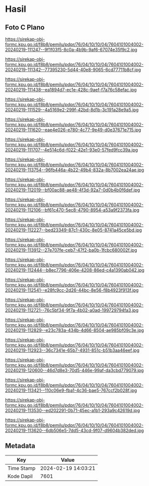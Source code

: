 # Hasil

## Foto C Plano

https://sirekap-obj-formc.kpu.go.id/f8b8/pemilu/pdpr/76/04/10/10/04/7604101004002-20240219-111247--9f1f03f5-8c0a-4b9b-9af6-67074e35f9c2.jpg

https://sirekap-obj-formc.kpu.go.id/f8b8/pemilu/pdpr/76/04/10/10/04/7604101004002-20240219-111342--77395230-5d44-40e8-9065-6cd77711b8cf.jpg

https://sirekap-obj-formc.kpu.go.id/f8b8/pemilu/pdpr/76/04/10/10/04/7604101004002-20240219-111438--ea1894d7-ec1e-428c-9aef-f7a76c58efac.jpg

https://sirekap-obj-formc.kpu.go.id/f8b8/pemilu/pdpr/76/04/10/10/04/7604101004002-20240219-111529--4a5169e2-299f-42bd-8d1b-3c191a28e9a5.jpg

https://sirekap-obj-formc.kpu.go.id/f8b8/pemilu/pdpr/76/04/10/10/04/7604101004002-20240219-111620--eae4e026-e780-4c77-9e49-d0e37671e715.jpg

https://sirekap-obj-formc.kpu.go.id/f8b8/pemilu/pdpr/76/04/10/10/04/7604101004002-20240219-111707--4e514c6d-f022-42e1-93e0-57fed9fcc39a.jpg

https://sirekap-obj-formc.kpu.go.id/f8b8/pemilu/pdpr/76/04/10/10/04/7604101004002-20240219-113754--96fb446a-4b22-49b4-832a-8b7002ea24ae.jpg

https://sirekap-obj-formc.kpu.go.id/f8b8/pemilu/pdpr/76/04/10/10/04/7604101004002-20240219-112019--bf00ac88-ae48-4f3d-92a7-0d0b4b0f6def.jpg

https://sirekap-obj-formc.kpu.go.id/f8b8/pemilu/pdpr/76/04/10/10/04/7604101004002-20240219-112106--bf61c470-5ec8-4790-8954-a53a9f2373fa.jpg

https://sirekap-obj-formc.kpu.go.id/f8b8/pemilu/pdpr/76/04/10/10/04/7604101004002-20240219-112227--bed23349-87c1-430c-8e05-8741a45ce5bd.jpg

https://sirekap-obj-formc.kpu.go.id/f8b8/pemilu/pdpr/76/04/10/10/04/7604101004002-20240219-113912--27e707fe-ceb7-47f2-ba0b-1fcbc680002f.jpg

https://sirekap-obj-formc.kpu.go.id/f8b8/pemilu/pdpr/76/04/10/10/04/7604101004002-20240219-112444--b8ec7796-406e-4208-86ed-c4a1390ab042.jpg

https://sirekap-obj-formc.kpu.go.id/f8b8/pemilu/pdpr/76/04/10/10/04/7604101004002-20240219-112541--e28fc9cc-2d26-44bc-8e56-f8b4923f913f.jpg

https://sirekap-obj-formc.kpu.go.id/f8b8/pemilu/pdpr/76/04/10/10/04/7604101004002-20240219-112721--76c5bf34-9f7a-4b02-a0ad-199729794fa3.jpg

https://sirekap-obj-formc.kpu.go.id/f8b8/pemilu/pdpr/76/04/10/10/04/7604101004002-20240219-112829--e23c783a-434b-4d66-8504-ae985bf09c3e.jpg

https://sirekap-obj-formc.kpu.go.id/f8b8/pemilu/pdpr/76/04/10/10/04/7604101004002-20240219-112923--36c7341e-65b7-4931-851c-b51b3aa46eef.jpg

https://sirekap-obj-formc.kpu.go.id/f8b8/pemilu/pdpr/76/04/10/10/04/7604101004002-20240219-120600--46d7d8e3-70d5-446e-99af-da3cbd779079.jpg

https://sirekap-obj-formc.kpu.go.id/f8b8/pemilu/pdpr/76/04/10/10/04/7604101004002-20240219-113421--110c06e9-fba1-4c36-bae5-767ccf2b028f.jpg

https://sirekap-obj-formc.kpu.go.id/f8b8/pemilu/pdpr/76/04/10/10/04/7604101004002-20240219-113530--ed202291-0b71-45ec-a1b1-293a9c42619d.jpg

https://sirekap-obj-formc.kpu.go.id/f8b8/pemilu/pdpr/76/04/10/10/04/7604101004002-20240219-113620--6db506e5-7dd5-43cd-9f07-d9604b382ded.jpg


## Metadata

| Key        | Value               |
| ---------- | ------------------- |
| Time Stamp | 2024-02-19 14:03:21 |
| Kode Dapil | 7601                |



